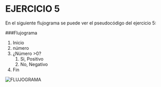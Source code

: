# EJERCICIO 5

En el siguiente flujograma se puede ver el pseudocódigo  del ejercicio 5:
  
###Flujograma
1. Inicio
2. número
3. ¿Número >0?
	1. Si, Positivo
	2. No, Negativo
4. Fin

![FLUJOGRAMA](http://4.1m.yt/N8CHfwV.jpg "Flujograma")